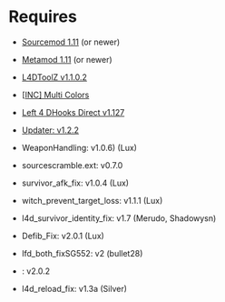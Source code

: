 # Requires

- [Sourcemod 1.11](https://www.sourcemod.net/downloads.php?branch=1.11-dev) (or newer)

- [Metamod 1.11](https://www.sourcemm.net/downloads.php?branch=1.11-dev) (or newer)

- [L4DToolZ v1.1.0.2](https://github.com/Accelerator74/l4dtoolz/releases)

- [[INC\] Multi Colors](https://github.com/fbef0102/L4D1_2-Plugins/releases/tag/Multi-Colors)

- [Left 4 DHooks Direct v1.127](https://forums.alliedmods.net/showthread.php?p=2684862)

- [Updater: v1.2.2](https://forums.alliedmods.net/showthread.php?t=169095)

- WeaponHandling: v1.0.6) (Lux)

- sourcescramble.ext: v0.7.0

- survivor_afk_fix: v1.0.4 (Lux)

- witch_prevent_target_loss: v1.1.1 (Lux)

- l4d_survivor_identity_fix: v1.7 (Merudo, Shadowysn)

- Defib_Fix: v2.0.1 (Lux)

- lfd_both_fixSG552: v2 (bullet28)

- : v2.0.2

- l4d_reload_fix: v1.3a (Silver)

